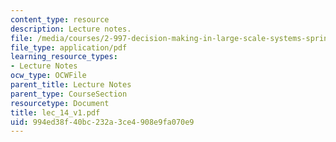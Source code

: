 ```yaml
---
content_type: resource
description: Lecture notes.
file: /media/courses/2-997-decision-making-in-large-scale-systems-spring-2004/994ed38f40bc232a3ce4908e9fa070e9_lec_14_v1.pdf
file_type: application/pdf
learning_resource_types:
- Lecture Notes
ocw_type: OCWFile
parent_title: Lecture Notes
parent_type: CourseSection
resourcetype: Document
title: lec_14_v1.pdf
uid: 994ed38f-40bc-232a-3ce4-908e9fa070e9
---
```

